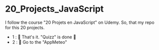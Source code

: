 # 20_Projects_JavaScript
I follow the course "20 Projets en JavaScript" on Udemy. So, that my repo for this 20 projects.

  - 1 : :rocket: That's it. "Quizz" is done :rocket:
  - 2 : :tada: Go to the "AppMeteo"
